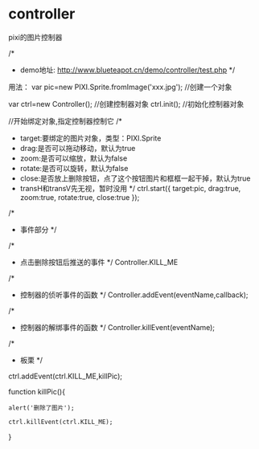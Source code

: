 # controller
pixi的图片控制器

/*
 * demo地址: http://www.blueteapot.cn/demo/controller/test.php
 */

用法：
var pic=new PIXI.Sprite.fromImage('xxx.jpg'); //创建一个对象

var ctrl=new Controller(); //创建控制器对象
ctrl.init(); //初始化控制器对象

//开始绑定对象,指定控制器控制它
/*
 *  target:要绑定的图片对象，类型：PIXI.Sprite
 * 	drag:是否可以拖动移动，默认为true
 * 	zoom:是否可以缩放，默认为false
 * 	rotate:是否可以旋转，默认为false
 * 	close:是否放上删除按钮，点了这个按钮图片和框框一起干掉，默认为true
 * 	transH和transV先无视，暂时没用
 */
ctrl.start({
	target:pic,
	drag:true,
	zoom:true,
	rotate:true,
	close:true
});

/*
 * 事件部分
 */

/*
 * 点击删除按钮后推送的事件
 */
Controller.KILL_ME

/*
 * 控制器的侦听事件的函数
 */
Controller.addEvent(eventName,callback);

/*
 * 控制器的解绑事件的函数
 */
Controller.killEvent(eventName);

/*
 * 板栗
 */

ctrl.addEvent(ctrl.KILL_ME,killPic);

function killPic(){

	alert('删除了图片');
	
	ctrl.killEvent(ctrl.KILL_ME);
	
}
